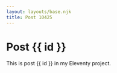 ```yaml
---
layout: layouts/base.njk
title: Post 10425
---
```


# Post {{ id }}

This is post {{ id }} in my Eleventy project.
